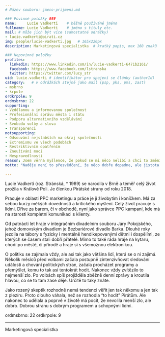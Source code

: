 ```yaml
---
# Název souboru: jmeno-prijmeni.md

### Povinné položky ###
name:     Lucie Vadkerti  	# běžně používáné jméno
fullname: Lucie Vadkerti  	# jméno s tituly etc.
mail: # může jich být více (samostatné odrážky)
- lucie.vadkerti@pirati.cz
img: people/lucie-vadkerti.jpg   # 165x220px
description: Marketingová specialistka 	# kratký popis, max 160 znaků

### Nepovinné položky
profiles:
  linkedin: https://www.linkedin.com/in/lucie-vadkerti-6471b2161/
  facebook: https://www.facebook.com/lstranska
  twitter: https://twitter.com/lucy_str
uid: lucie.vadkerti # identifikátor pro spojení se články (authorId)
category: 	# v odrážkách stejně jako mail (psp, pks, pms, zast)
- msbrno
- krpole
ordkrpole: 9
ordmsbrno: 22
supporting:
- Vzdělanou a informovanou společnost
- Profesionální správu města i státu
- Podporu alternativního vzdělávání
- Svobodu volby a slova
- Transparenci
notsupporting:
- Odsouvání nejslabších na okraj společnosti
- Extremismu ve všech podobách
- Restriktivním opatřením
- Zneužívání moci
- Nespravedlnosti
reason: Jsem věrna myšlence, že pokud se mi něco nelíbí a chci to změnit, nestačí nadávat u piva, ale je třeba zvednout zadek a jít konat. :)
motto: "Naděje není to přesvědčení, že něco dobře dopadne, ale jistota, že má něco smysl - bez ohledu na to, jak to dopadne."

---
```


Lucie Vadkerti (roz. Stránská, * 1989) se narodila v Brně a téměř celý život prožila v Králově Poli. Je členkou Pirátské strany od roku 2018.

Pracuje v oblasti PPC marketingu a práce je jí živobytím i koníčkem. Má za sebou kurzy měkých dovedností a kritického myšlení. Celý život pracuje s lidmi. Dříve za barem, či v obchodě, nyní jako správce PPC kampaní, kde má na starosti kompletní komunikaci s klienty.

Od patnácti let hraje v integračním divadelním souboru Járy Pokojského, jehož domovským divadlem je Bezbariérové divadlo Barka. Dlouhé roky jezdila na tábory s fyzicky i mentálně hendikepovanými dětmi i dospělími, ze kterých se časem stali dobří přátelé. Mimo to také ráda hraje na kytaru, chodí po městě, či přírodě a hraje si s všemožnou elektronikou.

O politiku se zajímala vždy, ale asi tak jako většina lidí, která se o ni zajímá. Několik měsíců před volbami začala postupně zintenzivňovat sledování událostí a chování politických stran, začala procházet programy a přemýšlet, komu to tak asi tentokrát hodit. Nakonec vždy zvítězilo to nejmenší zlo. Po volbách spíš projížděla zběžně denní zprávy a kroutila hlavou, co se to tam zase děje. Určitě to taky znáte.

Jako rozený skeptik rozhodně nemá tendenci věřit jen tak někomu a jen tak z plezíru. Proto dlouho váhala, než se rozhodla “to hodit” Pirátům. Ale nakonec to udělala a poprvé v životě má pocit, že nevolila menší zlo, ale dobro. Dobrou stranu s dobrým programem a schopnými lidmi.

ordmsbrno: 22
ordkrpole: 9


---

Marketingová specialistka
